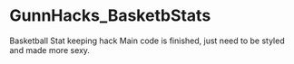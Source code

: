 # GunnHacks_BasketbStats
Basketball Stat keeping hack
Main code is finished, just need to be styled and made more sexy.
